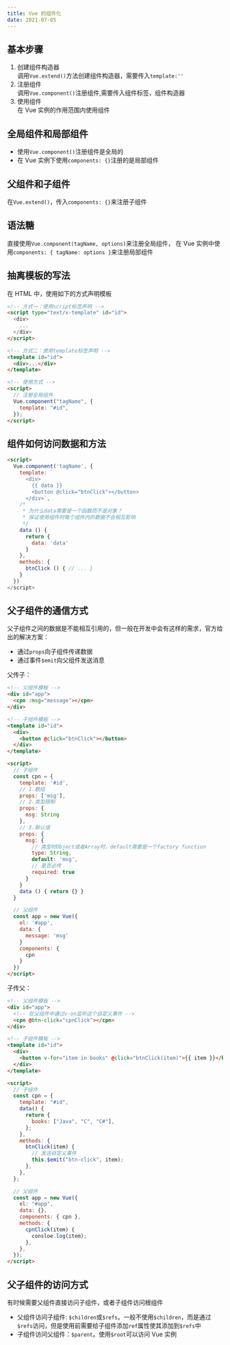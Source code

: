 ```yaml
---
title: Vue 的组件化
date: 2021-07-05
---
```


## 基本步骤

1. 创建组件构造器  
   调用`Vue.extend()`方法创建组件构造器，需要传入`template:''`
2. 注册组件  
   调用`Vue.component()`注册组件,需要传入组件标签，组件构造器
3. 使用组件  
   在 Vue 实例的作用范围内使用组件

## 全局组件和局部组件

- 使用`Vue.component()`注册组件是全局的
- 在 Vue 实例下使用`components: {}`注册的是局部组件

## 父组件和子组件

在`Vue.extend()`，传入`components: {}`来注册子组件

## 语法糖

直接使用`Vue.component(tagName, options)`来注册全局组件，
在 Vue 实例中使用`components: { tagName: options }`来注册局部组件

## 抽离模板的写法

在 HTML 中，使用如下的方式声明模板

```html
<!-- 方式一：使用script标签声明 -->
<script type="text/x-template" id="id">
  <div>
    ...
  </div>
</script>

<!-- 方式二：使用template标签声明 -->
<template id="id">
  <div>...</div>
</template>

<!-- 使用方式 -->
<script>
  // 注册全局组件
  Vue.component("tagName", {
    template: "#id",
  });
</script>
```

## 组件如何访问数据和方法

```html
<script>
  Vue.component('tagName', {
    template: `
      <div>
        {{ data }}
        <button @click="btnClick"></button>
      </div>`,
    /*
     * 为什么data需要是一个函数而不是对象？
     * 保证使用组件时每个组件内的数据不会相互影响
     */
    data () {
      return {
        data: 'data'
      }
    },
    methods: {
      btnClick () { // ... }
    }
  })
</script>
```

## 父子组件的通信方式

父子组件之间的数据是不能相互引用的，但一般在开发中会有这样的需求，官方给出的解决方案：

- 通过`props`向子组件传递数据
- 通过事件`$emit`向父组件发送消息

父传子：

```html
<!-- 父组件模板 -->
<div id="app">
  <cpn :msg="message"></cpn>
</div>

<!-- 子组件模板 -->
<template id="id">
  <div>
    <button @click="btnClick"></button>
  </div>
</template>

<script>
  // 子组件
  const cpn = {
    template: '#id',
    // 1.数组
    props: ['msg'],
    // 2.类型限制
    props: {
      msg: String
    },
    // 3.默认值
    props: {
      msg: {
        // 类型时Object或者Array时，default需要是一个factory function
        type: String,
        default: 'msg',
        // 是否必传
        required: true
      }
    }
    data () { return {} }
  }

  // 父组件
  const app = new Vue({
    el: '#app',
    data: {
      message: 'msg'
    }
    components: {
      cpn
    }
  })
</script>
```

子传父：

```html
<!-- 父组件模板 -->
<div id="app">
  <!-- 在父组件中通过v-on监听这个自定义事件 -->
  <cpn @btn-click="cpnClick"></cpn>
</div>

<!-- 子组件模板 -->
<template id="id">
  <div>
    <button v-for="item in books" @click="btnClick(item)">{{ item }}</button>
  </div>
</template>

<script>
  // 子组件
  const cpn = {
    template: "#id",
    data() {
      return {
        books: ["Java", "C", "C#"],
      };
    },
    methods: {
      btnClick(item) {
        // 发送自定义事件
        this.$emit("btn-click", item);
      },
    },
  };

  // 父组件
  const app = new Vue({
    el: "#app",
    data: {},
    components: { cpn },
    methods: {
      cpnClick(item) {
        consloe.log(item);
      },
    },
  });
</script>
```

## 父子组件的访问方式

有时候需要父组件直接访问子组件，或者子组件访问根组件

- 父组件访问子组件: `$children`或`$refs`。一般不使用`$children`，而是通过`$refs`访问，但是使用前需要给子组件添加`ref`属性使其添加到`$refs`中
- 子组件访问父组件：`$parent`。使用`$root`可以访问 Vue 实例

